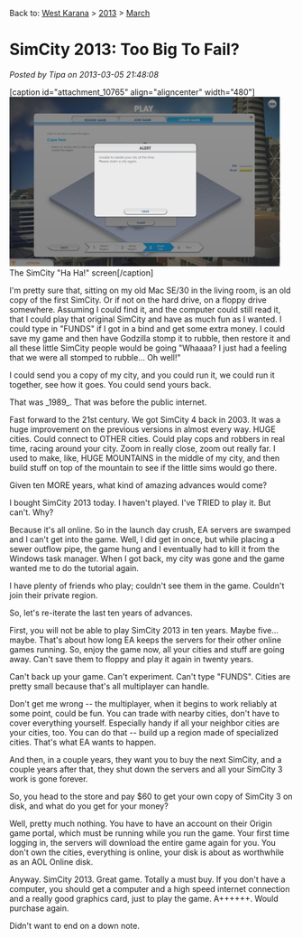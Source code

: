 Back to: [West Karana](/posts/westkarana.md) > [2013](/posts/2013/westkarana.md) > [March](./westkarana.md)
# SimCity 2013: Too Big To Fail?

*Posted by Tipa on 2013-03-05 21:48:08*

[caption id="attachment\_10765" align="aligncenter" width="480"][![The SimCity "Ha Ha!" screen](../../../uploads/2013/03/SimCity-2013-03-05-20-09-50-44-480x300.jpg)](../../../uploads/2013/03/SimCity-2013-03-05-20-09-50-44.jpg) The SimCity "Ha Ha!" screen[/caption]

I'm pretty sure that, sitting on my old Mac SE/30 in the living room, is an old copy of the first SimCity. Or if not on the hard drive, on a floppy drive somewhere. Assuming I could find it, and the computer could still read it, that I could play that original SimCity and have as much fun as I wanted. I could type in "FUNDS" if I got in a bind and get some extra money. I could save my game and then have Godzilla stomp it to rubble, then restore it and all these little SimCity people would be going "Whaaaa? I just had a feeling that we were all stomped to rubble... Oh well!"

I could send you a copy of my city, and you could run it, we could run it together, see how it goes. You could send yours back.

That was \_1989\_. That was before the public internet.

Fast forward to the 21st century. We got SimCity 4 back in 2003. It was a huge improvement on the previous versions in almost every way. HUGE cities. Could connect to OTHER cities. Could play cops and robbers in real time, racing around your city. Zoom in really close, zoom out really far. I used to make, like, HUGE MOUNTAINS in the middle of my city, and then build stuff on top of the mountain to see if the little sims would go there.

Given ten MORE years, what kind of amazing advances would come?

I bought SimCity 2013 today. I haven't played. I've TRIED to play it. But can't. Why?

Because it's all online. So in the launch day crush, EA servers are swamped and I can't get into the game. Well, I did get in once, but while placing a sewer outflow pipe, the game hung and I eventually had to kill it from the Windows task manager. When I got back, my city was gone and the game wanted me to do the tutorial again.

I have plenty of friends who play; couldn't see them in the game. Couldn't join their private region.

So, let's re-iterate the last ten years of advances.

First, you will not be able to play SimCity 2013 in ten years. Maybe five... maybe. That's about how long EA keeps the servers for their other online games running. So, enjoy the game now, all your cities and stuff are going away. Can't save them to floppy and play it again in twenty years.

Can't back up your game. Can't experiment. Can't type "FUNDS". Cities are pretty small because that's all multiplayer can handle.

Don't get me wrong -- the multiplayer, when it begins to work reliably at some point, could be fun. You can trade with nearby cities, don't have to cover everything yourself. Especially handy if all your neighbor cities are your cities, too. You can do that -- build up a region made of specialized cities. That's what EA wants to happen.

And then, in a couple years, they want you to buy the next SimCity, and a couple years after that, they shut down the servers and all your SimCity 3 work is gone forever.

So, you head to the store and pay $60 to get your own copy of SimCity 3 on disk, and what do you get for your money?

Well, pretty much nothing. You have to have an account on their Origin game portal, which must be running while you run the game. Your first time logging in, the servers will download the entire game again for you. You don't own the cities, everything is online, your disk is about as worthwhile as an AOL Online disk.

Anyway. SimCity 2013. Great game. Totally a must buy. If you don't have a computer, you should get a computer and a high speed internet connection and a really good graphics card, just to play the game. A++++++. Would purchase again.

Didn't want to end on a down note.
